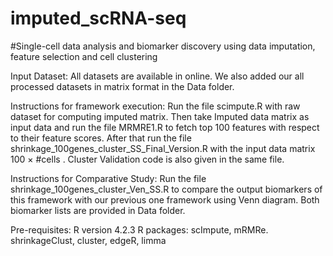 # imputed_scRNA-seq
#Single-cell data analysis and biomarker discovery using data imputation, feature selection and cell clustering  

Input Dataset: 
All datasets are available in online. We also added our all processed datasets in matrix format in the Data folder. 

Instructions for framework execution:
Run the file scimpute.R  with  raw dataset for computing imputed matrix. 
Then take Imputed data matrix as input data and run the file MRMRE1.R to fetch top 100 features with respect to their feature scores. 
After that run the file shrinkage_100genes_cluster_SS_Final_Version.R  with the input data matrix  100 × #cells . 
Cluster Validation code is also given in the same file. 

Instructions for Comparative Study:
Run the file shrinkage_100genes_cluster_Ven_SS.R to compare the output biomarkers of this framework with our previous one framework using Venn diagram. Both biomarker lists are provided in Data folder. 

Pre-requisites: 
R version 4.2.3
R packages: scImpute, mRMRe. shrinkageClust, cluster, edgeR, limma
